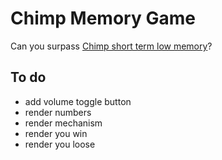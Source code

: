 # Chimp Memory Game

Can you surpass [Chimp short term low memory](https://www.youtube.com/watch?v=qyJomdyjyvM)?

## To do

- add volume toggle button
- render numbers
- render mechanism
- render you win
- render you loose

